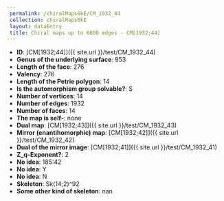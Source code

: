 ```yaml
--- 
 permalink: /chiralMaps6kE/CM_1932_44 
 collection: chiralMaps6kE
 layout: dataEntry
 title: Chiral maps up to 6000 edges - CM[1932;44]
---
```


- **ID**: [CM[1932;44]]({{ site.url }}/test/CM_1932_44)
- **Genus of the underlying surface**: 953
- **Length of the face**: 276
- **Valency**: 276
- **Length of the Petrie polygon**: 14
- **Is the automorphism group solvable?**: S
- **Number of vertices**: 14
- **Number of edges**: 1932
- **Number of faces**: 14
- **The map is self-**: none
- **Dual map**: [CM[1932;43]]({{ site.url }}/test/CM_1932_43)
- **Mirror (enantihomorphic) map**: [CM[1932;42]]({{ site.url }}/test/CM_1932_42)
- **Dual of the mirror image**: [CM[1932;41]]({{ site.url }}/test/CM_1932_41)
- **Z_q-Exponent?**: 2
- **No idea**:  185:42
- **No idea**: Y
- **No idea**: N
- **Skeleton**: Sk(14;2)^92
- **Some other kind of skeleton**: nan
